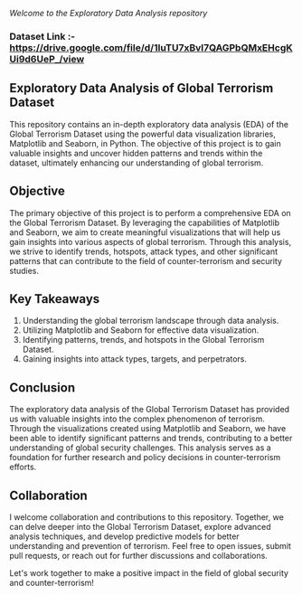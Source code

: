 *Welcome to the Exploratory Data Analysis repository*

### **Dataset Link :-** https://drive.google.com/file/d/1luTU7xBvI7QAGPbQMxEHcgKUi9d6UeP_/view


## Exploratory Data Analysis of Global Terrorism Dataset
This repository contains an in-depth exploratory data analysis (EDA) of the Global Terrorism Dataset using the powerful data visualization libraries, Matplotlib and Seaborn, in Python. 
The objective of this project is to gain valuable insights and uncover hidden patterns and trends within the dataset, ultimately enhancing our understanding of global terrorism.


## Objective
The primary objective of this project is to perform a comprehensive EDA on the Global Terrorism Dataset. By leveraging the capabilities of Matplotlib and Seaborn, we aim to create meaningful visualizations that will help us gain insights into various aspects of global terrorism. Through this analysis, we strive to identify trends, hotspots, attack types, and other significant patterns that can contribute to the field of counter-terrorism and security studies.

## Key Takeaways
1. Understanding the global terrorism landscape through data analysis.
2. Utilizing Matplotlib and Seaborn for effective data visualization.
3. Identifying patterns, trends, and hotspots in the Global Terrorism Dataset.
4. Gaining insights into attack types, targets, and perpetrators.

## Conclusion
The exploratory data analysis of the Global Terrorism Dataset has provided us with valuable insights into the complex phenomenon of terrorism. Through the visualizations created using Matplotlib and Seaborn, we have been able to identify significant patterns and trends, contributing to a better understanding of global security challenges. This analysis serves as a foundation for further research and policy decisions in counter-terrorism efforts.

## Collaboration
I welcome collaboration and contributions to this repository. Together, we can delve deeper into the Global Terrorism Dataset, explore advanced analysis techniques, and develop predictive models for better understanding and prevention of terrorism. Feel free to open issues, submit pull requests, or reach out for further discussions and collaborations.

Let's work together to make a positive impact in the field of global security and counter-terrorism!














